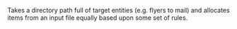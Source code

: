 Takes a directory path full of target entities (e.g. flyers to mail) 
and allocates items from an input file equally based upon some set of rules.

